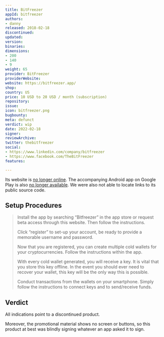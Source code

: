 ```yaml
---
title: BitFreezer
appId: bitfreezer
authors:
- danny
released: 2018-02-18
discontinued: 
updated: 
version: 
binaries: 
dimensions:
- 200
- 140
- 9
weight: 65
provider: BitFreezer
providerWebsite: 
website: https://bitfreezer.app/
shop: 
country: US
price: 10 USD to 20 USD / month (subscription)
repository: 
issue: 
icon: bitfreezer.png
bugbounty: 
meta: defunct
verdict: wip
date: 2022-02-18
signer: 
reviewArchive: 
twitter: thebitfreezer
social:
- https://www.linkedin.com/company/bitfreezer
- https://www.facebook.com/TheBitFreezer
features: 

---
```


Its website is [no longer online](https://bitfreezer.app/). The accompanying Android app on Google Play is also [no longer available](https://play.google.com/store/apps/details?id=bitfreezer.app.wallet). We were also not able to locate links to its public source code.

## Setup Procedures

> Install the app by searching “Bitfreezer” in the app store or request beta access through this website. Then follow the instructions.
>
> Click “register” to set-up your account, be ready to provide a memorable username and password.
>
> Now that you are registered, you can create multiple cold wallets for your cryptocurrencies. Follow the instructions within the app.
>
> With every cold wallet generated, you will receive a key. It is vital that you store this key offline. In the event you should ever need to recover your wallet, this key will be the only way this is possible.
>
> Conduct transactions from the wallets on your smartphone. Simply follow the instructions to connect keys and to send/receive funds.

## Verdict

All indications point to a discontinued product. 

Moreover, the promotional material shows no screen or buttons, so this product at best was blindly signing whatever an app asked it to sign.
